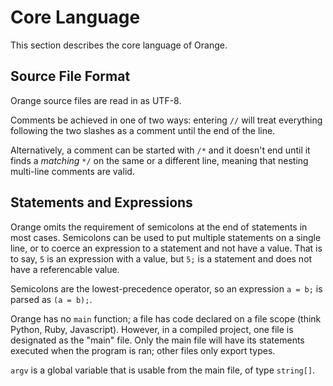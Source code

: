 # Core Language

This section describes the core language of Orange.

## Source File Format

Orange source files are read in as UTF-8.

Comments be achieved in one of two ways: entering `//` will treat everything following the two slashes as a comment until the end of the line.

Alternatively, a comment can be started with `/*` and it doesn't end until it finds a _matching_ `*/` on the same or a different line, meaning that nesting multi-line comments are valid.

## Statements and Expressions

Orange omits the requirement of semicolons at the end of statements in most cases. Semicolons can be used to put multiple statements on a single line, or to coerce an expression to a statement and not have a value. That is to say, `5` is an expression with a value, but `5;` is a statement and does not have a referencable value.

Semicolons are the lowest-precedence operator, so an expression `a = b;` is parsed as `(a = b);`.

Orange has no `main` function; a file has code declared on a file scope (think Python, Ruby, Javascript). However, in a compiled project, one file is designated as the "main" file. Only the main file will have its statements executed when the program is ran; other files only export types.

`argv` is a global variable that is usable from the main file, of type `string[]`.
